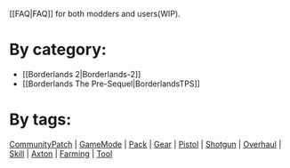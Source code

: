 [[FAQ|FAQ]] for both modders and users(WIP).

# By category:
* [[Borderlands 2|Borderlands-2]]
* [[Borderlands The Pre-Sequel|BorderlandsTPS]]

# By tags:
[CommunityPatch](https://github.com/bugworm/Categories/search?utf8=%E2%9C%93&q=%22llCommunityPatch%22&type=Wikis) | [GameMode](https://github.com/bugworm/Categories/search?q=%22llGameMode%22&type=Wikis&utf8=%E2%9C%93) | [Pack](https://github.com/bugworm/Categories/search?utf8=%E2%9C%93&q=%22llPack%22&type=Wikis) | [Gear](https://github.com/bugworm/Categories/search?utf8=%E2%9C%93&q=%22llGear%22&type=Wikis) | [Pistol](https://github.com/bugworm/Categories/search?utf8=%E2%9C%93&q=%22llPistol%22&type=Wikis) | [Shotgun](https://github.com/bugworm/Categories/search?utf8=%E2%9C%93&q=%22llShotgun%22&type=Wikis) | [Overhaul](https://github.com/bugworm/Categories/search?utf8=%E2%9C%93&q=%22llOverhaul%22&type=Wikis) | [Skill](https://github.com/bugworm/Categories/search?utf8=%E2%9C%93&q=%22llSkill%22&type=Wikis) | [Axton](https://github.com/bugworm/Categories/search?utf8=%E2%9C%93&q=%22llAxton%22&type=Wikis) | [Farming](https://github.com/bugworm/Categories/search?utf8=%E2%9C%93&q=%22llFarming%22&type=Wikis) | [Tool](https://github.com/bugworm/Categories/search?utf8=%E2%9C%93&q=%22llTool%22&type=Wikis)